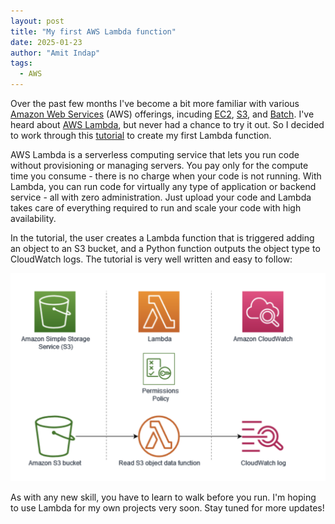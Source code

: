 ```yaml
---
layout: post
title: "My first AWS Lambda function"
date: 2025-01-23
author: "Amit Indap"
tags:
  - AWS
---
```


Over the past few months I've become a bit more familiar with various [Amazon Web Services](https://aws.amazon.com/) (AWS) offerings,
incuding [EC2](https://aws.amazon.com/ec2/), [S3](https://aws.amazon.com/s3/), and [Batch](https://aws.amazon.com/batch/). I've heard about [AWS Lambda](https://docs.aws.amazon.com/lambda/latest/dg/with-s3-example.html), but never had a chance to try it out. So I decided to work
through this [tutorial](https://docs.aws.amazon.com/lambda/latest/dg/with-s3-example.html) to create my first Lambda function.

AWS Lambda is a serverless computing service that lets you run code without provisioning or managing servers.
You pay only for the compute time you consume - there is no charge when your code is not running.
With Lambda, you can run code for virtually any type of application or backend service - all with zero administration.
Just upload your code and Lambda takes care of everything required to run and scale your code with high availability.

In the tutorial, the user creates a Lambda function that is triggered adding an object to an S3 bucket, and a Python function 
outputs the object type to CloudWatch logs. The tutorial is very well written and easy to follow:

![Lambda tutorial](/docs/assets/aws_lambda.png)

As with any new skill, you have to learn to walk before you run. I'm hoping to use Lambda for my own projects very soon. 
Stay tuned for more updates!


